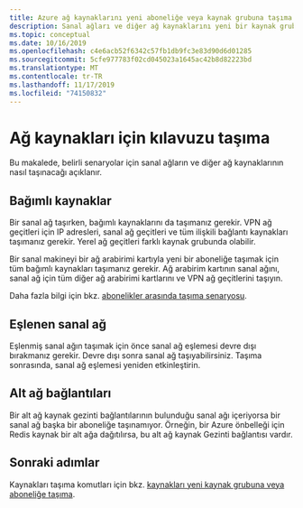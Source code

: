 ```yaml
---
title: Azure ağ kaynaklarını yeni aboneliğe veya kaynak grubuna taşıma
description: Sanal ağları ve diğer ağ kaynaklarını yeni bir kaynak grubuna veya aboneliğe taşımak için Azure Resource Manager kullanın.
ms.topic: conceptual
ms.date: 10/16/2019
ms.openlocfilehash: c4e6acb52f6342c57fb1db9fc3e83d90d6d01285
ms.sourcegitcommit: 5cfe977783f02cd045023a1645ac42b8d82223bd
ms.translationtype: MT
ms.contentlocale: tr-TR
ms.lasthandoff: 11/17/2019
ms.locfileid: "74150832"
---
```

# <a name="move-guidance-for-networking-resources"></a>Ağ kaynakları için kılavuzu taşıma

Bu makalede, belirli senaryolar için sanal ağların ve diğer ağ kaynaklarının nasıl taşınacağı açıklanır.

## <a name="dependent-resources"></a>Bağımlı kaynaklar

Bir sanal ağ taşırken, bağımlı kaynaklarını da taşımanız gerekir. VPN ağ geçitleri için IP adresleri, sanal ağ geçitleri ve tüm ilişkili bağlantı kaynakları taşımanız gerekir. Yerel ağ geçitleri farklı kaynak grubunda olabilir.

Bir sanal makineyi bir ağ arabirimi kartıyla yeni bir aboneliğe taşımak için tüm bağımlı kaynakları taşımanız gerekir. Ağ arabirim kartının sanal ağını, sanal ağ için tüm diğer ağ arabirimi kartlarını ve VPN ağ geçitlerini taşıyın.

Daha fazla bilgi için bkz. [abonelikler arasında taşıma senaryosu](../resource-group-move-resources.md#scenario-for-move-across-subscriptions).

## <a name="peered-virtual-network"></a>Eşlenen sanal ağ

Eşlenmiş sanal ağın taşımak için önce sanal ağ eşlemesi devre dışı bırakmanız gerekir. Devre dışı sonra sanal ağ taşıyabilirsiniz. Taşıma sonrasında, sanal ağ eşlemesi yeniden etkinleştirin.

## <a name="subnet-links"></a>Alt ağ bağlantıları

Bir alt ağ kaynak gezinti bağlantılarının bulunduğu sanal ağı içeriyorsa bir sanal ağ başka bir aboneliğe taşınamıyor. Örneğin, bir Azure önbelleği için Redis kaynak bir alt ağa dağıtılırsa, bu alt ağ kaynak Gezinti bağlantısı vardır.

## <a name="next-steps"></a>Sonraki adımlar

Kaynakları taşıma komutları için bkz. [kaynakları yeni kaynak grubuna veya aboneliğe taşıma](../resource-group-move-resources.md).

